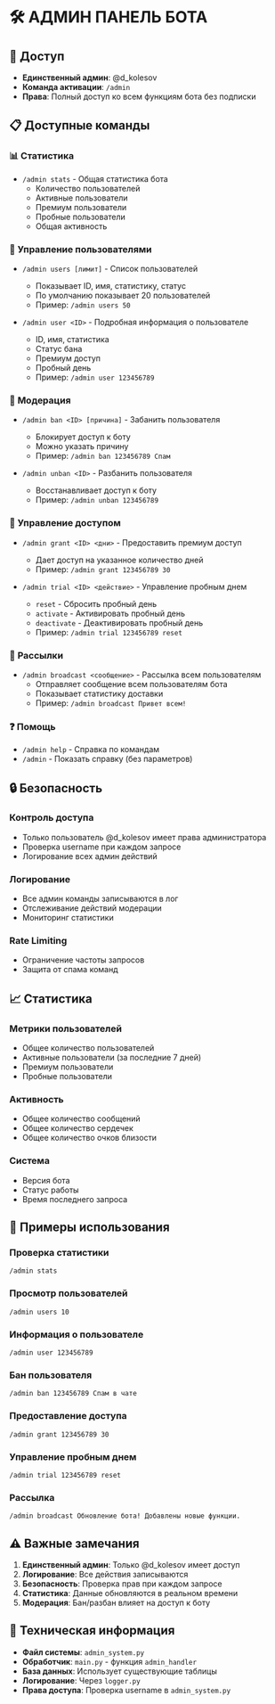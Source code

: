 # 🛠️ АДМИН ПАНЕЛЬ БОТА

## 👤 **Доступ**
- **Единственный админ**: @d_kolesov
- **Команда активации**: `/admin`
- **Права**: Полный доступ ко всем функциям бота без подписки

## 📋 **Доступные команды**

### 📊 **Статистика**
- `/admin stats` - Общая статистика бота
  - Количество пользователей
  - Активные пользователи
  - Премиум пользователи
  - Пробные пользователи
  - Общая активность

### 👥 **Управление пользователями**
- `/admin users [лимит]` - Список пользователей
  - Показывает ID, имя, статистику, статус
  - По умолчанию показывает 20 пользователей
  - Пример: `/admin users 50`

- `/admin user <ID>` - Подробная информация о пользователе
  - ID, имя, статистика
  - Статус бана
  - Премиум доступ
  - Пробный день
  - Пример: `/admin user 123456789`

### 🔨 **Модерация**
- `/admin ban <ID> [причина]` - Забанить пользователя
  - Блокирует доступ к боту
  - Можно указать причину
  - Пример: `/admin ban 123456789 Спам`

- `/admin unban <ID>` - Разбанить пользователя
  - Восстанавливает доступ к боту
  - Пример: `/admin unban 123456789`

### 💎 **Управление доступом**
- `/admin grant <ID> <дни>` - Предоставить премиум доступ
  - Дает доступ на указанное количество дней
  - Пример: `/admin grant 123456789 30`

- `/admin trial <ID> <действие>` - Управление пробным днем
  - `reset` - Сбросить пробный день
  - `activate` - Активировать пробный день
  - `deactivate` - Деактивировать пробный день
  - Пример: `/admin trial 123456789 reset`

### 📢 **Рассылки**
- `/admin broadcast <сообщение>` - Рассылка всем пользователям
  - Отправляет сообщение всем пользователям бота
  - Показывает статистику доставки
  - Пример: `/admin broadcast Привет всем!`

### ❓ **Помощь**
- `/admin help` - Справка по командам
- `/admin` - Показать справку (без параметров)

## 🔒 **Безопасность**

### **Контроль доступа**
- Только пользователь @d_kolesov имеет права администратора
- Проверка username при каждом запросе
- Логирование всех админ действий

### **Логирование**
- Все админ команды записываются в лог
- Отслеживание действий модерации
- Мониторинг статистики

### **Rate Limiting**
- Ограничение частоты запросов
- Защита от спама команд

## 📈 **Статистика**

### **Метрики пользователей**
- Общее количество пользователей
- Активные пользователи (за последние 7 дней)
- Премиум пользователи
- Пробные пользователи

### **Активность**
- Общее количество сообщений
- Общее количество сердечек
- Общее количество очков близости

### **Система**
- Версия бота
- Статус работы
- Время последнего запроса

## 🚀 **Примеры использования**

### **Проверка статистики**
```
/admin stats
```

### **Просмотр пользователей**
```
/admin users 10
```

### **Информация о пользователе**
```
/admin user 123456789
```

### **Бан пользователя**
```
/admin ban 123456789 Спам в чате
```

### **Предоставление доступа**
```
/admin grant 123456789 30
```

### **Управление пробным днем**
```
/admin trial 123456789 reset
```

### **Рассылка**
```
/admin broadcast Обновление бота! Добавлены новые функции.
```

## ⚠️ **Важные замечания**

1. **Единственный админ**: Только @d_kolesov имеет доступ
2. **Логирование**: Все действия записываются
3. **Безопасность**: Проверка прав при каждом запросе
4. **Статистика**: Данные обновляются в реальном времени
5. **Модерация**: Бан/разбан влияет на доступ к боту

## 🔧 **Техническая информация**

- **Файл системы**: `admin_system.py`
- **Обработчик**: `main.py` - функция `admin_handler`
- **База данных**: Использует существующие таблицы
- **Логирование**: Через `logger.py`
- **Права доступа**: Проверка username в `admin_system.py`
